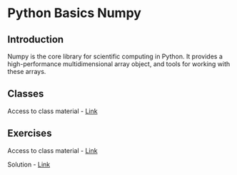 # Python Basics Numpy

## Introduction
Numpy is the core library for scientific computing in Python. It provides a high-performance multidimensional array object, and tools for working with these arrays.

## Classes
Access to class material - [Link](Basics_Numpy.ipynb)

## Exercises
Access to class material - [Link](numpy_exercises.ipynb)

Solution - [Link](numpy_exercises_solution.ipynb)
